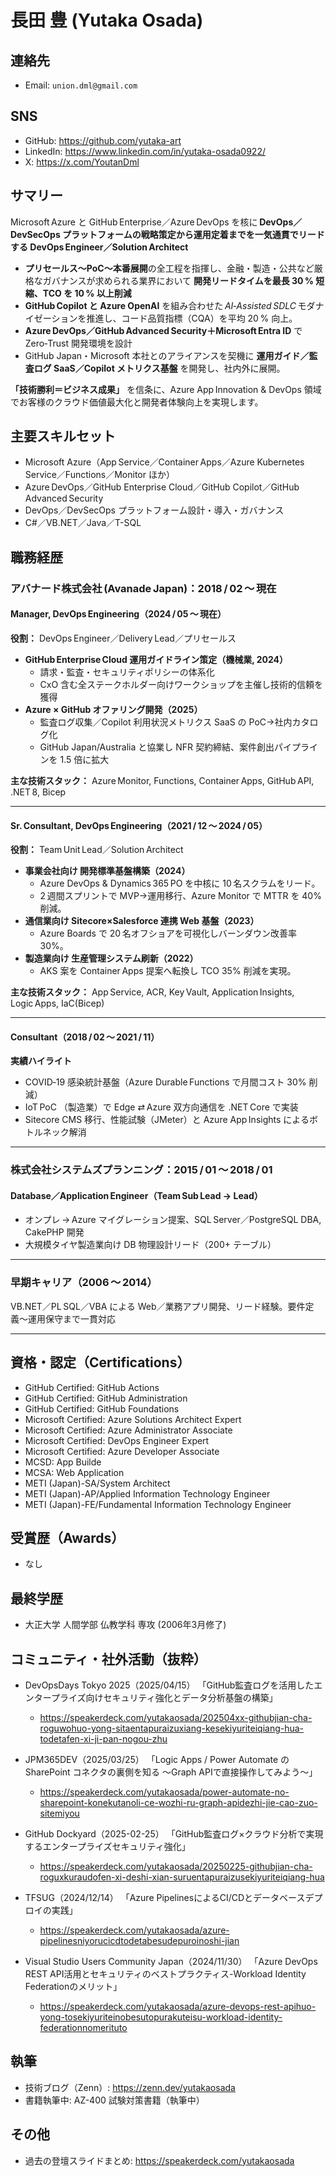 # 長田 豊 (Yutaka Osada)

## 連絡先
- Email: `union.dml@gmail.com`


## SNS
- GitHub: https://github.com/yutaka-art
- LinkedIn: https://www.linkedin.com/in/yutaka-osada0922/
- X: https://x.com/YoutanDml

## サマリー
Microsoft Azure と GitHub Enterprise／Azure DevOps を核に **DevOps／DevSecOps プラットフォームの戦略策定から運用定着までを一気通貫でリードする DevOps Engineer／Solution Architect**

- **プリセールス〜PoC〜本番展開**の全工程を指揮し、金融・製造・公共など厳格なガバナンスが求められる業界において **開発リードタイムを最長 30 % 短縮、TCO を 10 % 以上削減**
- **GitHub Copilot と Azure OpenAI** を組み合わせた *AI‑Assisted SDLC* モダナイゼーションを推進し、コード品質指標（CQA）を平均 20 % 向上。
- **Azure DevOps／GitHub Advanced Security＋Microsoft Entra ID** で Zero‑Trust 開発環境を設計
- GitHub Japan・Microsoft 本社とのアライアンスを契機に **運用ガイド／監査ログ SaaS／Copilot メトリクス基盤** を開発し、社内外に展開。

**「技術勝利＝ビジネス成果」** を信条に、Azure App Innovation & DevOps 領域でお客様のクラウド価値最大化と開発者体験向上を実現します。

## 主要スキルセット
- Microsoft Azure（App Service／Container Apps／Azure Kubernetes Service／Functions／Monitor ほか）
- Azure DevOps／GitHub Enterprise Cloud／GitHub Copilot／GitHub Advanced Security
- DevOps／DevSecOps プラットフォーム設計・導入・ガバナンス
- C#／VB.NET／Java／T-SQL

## 職務経歴
### アバナード株式会社 (Avanade Japan)：2018 / 02 〜 現在
#### Manager, DevOps Engineering（2024 / 05 〜 現在）
**役割：** DevOps Engineer／Delivery Lead／プリセールス
- **GitHub Enterprise Cloud 運用ガイドライン策定（機械業, 2024）**
  - 請求・監査・セキュリティポリシーの体系化
  - CxO 含む全ステークホルダー向けワークショップを主催し技術的信頼を獲得
- **Azure × GitHub オファリング開発（2025）**
  - 監査ログ収集／Copilot 利用状況メトリクス SaaS の PoC→社内カタログ化
  - GitHub Japan/Australia と協業し NFR 契約締結、案件創出パイプラインを 1.5 倍に拡大

**主な技術スタック：** Azure Monitor, Functions, Container Apps, GitHub API, .NET 8, Bicep

---

#### Sr. Consultant, DevOps Engineering（2021 / 12 〜 2024 / 05）
**役割：** Team Unit Lead／Solution Architect
- **事業会社向け 開発標準基盤構築（2024）**
  - Azure DevOps & Dynamics 365 PO を中核に 10 名スクラムをリード。
  - 2 週間スプリントで MVP→運用移行、Azure Monitor で MTTR を 40% 削減。
- **通信業向け Sitecore×Salesforce 連携 Web 基盤（2023）**
  - Azure Boards で 20 名オフショアを可視化しバーンダウン改善率 30%。
- **製造業向け 生産管理システム刷新（2022）**
  - AKS 案を Container Apps 提案へ転換し TCO 35% 削減を実現。

**主な技術スタック：** App Service, ACR, Key Vault, Application Insights, Logic Apps, IaC(Bicep)

---

#### Consultant（2018 / 02 〜 2021 / 11）  
**実績ハイライト**  
- COVID‑19 感染統計基盤（Azure Durable Functions で月間コスト 30% 削減）
- IoT PoC （製造業）で Edge ⇄ Azure 双方向通信を .NET Core で実装
- Sitecore CMS 移行、性能試験（JMeter）と Azure App Insights によるボトルネック解消

---

### 株式会社システムズプランニング：2015 / 01 〜 2018 / 01  
#### Database／Application Engineer（Team Sub Lead → Lead）
- オンプレ → Azure マイグレーション提案、SQL Server／PostgreSQL DBA, CakePHP 開発
- 大規模タイヤ製造業向け DB 物理設計リード（200+ テーブル）

---

### 早期キャリア（2006 〜 2014）  
VB.NET／PL SQL／VBA による Web／業務アプリ開発、リード経験。要件定義〜運用保守まで一貫対応

---

## 資格・認定（Certifications）
- GitHub Certified: GitHub Actions
- GitHub Certified: GitHub Administration
- GitHub Certified: GitHub Foundations
- Microsoft Certified: Azure Solutions Architect Expert
- Microsoft Certified: Azure Administrator Associate
- Microsoft Certified: DevOps Engineer Expert
- Microsoft Certified: Azure Developer Associate
- MCSD: App Builde
- MCSA: Web Application
- METI (Japan)-SA/System Architect
- METI (Japan)-AP/Applied Information Technology Engineer
- METI (Japan)-FE/Fundamental Information Technology Engineer

## 受賞歴（Awards）
- なし

## 最終学歴
- 大正大学 人間学部 仏教学科 専攻 (2006年3月修了)

## コミュニティ・社外活動（抜粋）
- DevOpsDays Tokyo 2025（2025/04/15）
「GitHub監査ログを活用したエンタープライズ向けセキュリティ強化とデータ分析基盤の構築」
  - https://speakerdeck.com/yutakaosada/202504xx-githubjian-cha-roguwohuo-yong-sitaentapuraizuxiang-kesekiyuriteiqiang-hua-todetafen-xi-ji-pan-nogou-zhu

- JPM365DEV（2025/03/25）
「Logic Apps / Power Automate の SharePoint コネクタの裏側を知る 〜Graph APIで直接操作してみよう〜」
  - https://speakerdeck.com/yutakaosada/power-automate-no-sharepoint-konekutanoli-ce-wozhi-ru-graph-apidezhi-jie-cao-zuo-sitemiyou

- GitHub Dockyard（2025-02-25）
「GitHub監査ログ×クラウド分析で実現するエンタープライズセキュリティ強化」
  - https://speakerdeck.com/yutakaosada/20250225-githubjian-cha-roguxkuraudofen-xi-deshi-xian-suruentapuraizusekiyuriteiqiang-hua

- TFSUG（2024/12/14）
「Azure PipelinesによるCI/CDとデータベースデプロイの実践」
  - https://speakerdeck.com/yutakaosada/azure-pipelinesniyorucicdtodetabesudepuroinoshi-jian

- Visual Studio Users Community Japan（2024/11/30）
「Azure DevOps REST API活用とセキュリティのベストプラクティス-Workload Identity Federationのメリット」
  - https://speakerdeck.com/yutakaosada/azure-devops-rest-apihuo-yong-tosekiyuriteinobesutopurakuteisu-workload-identity-federationnomerituto

## 執筆
- 技術ブログ（Zenn）: https://zenn.dev/yutakaosada
- 書籍執筆中: AZ-400 試験対策書籍（執筆中）

## その他
- 過去の登壇スライドまとめ: https://speakerdeck.com/yutakaosada
